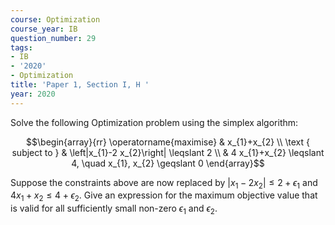 ```yaml
---
course: Optimization
course_year: IB
question_number: 29
tags:
- IB
- '2020'
- Optimization
title: 'Paper 1, Section I, H '
year: 2020
---
```




Solve the following Optimization problem using the simplex algorithm:

$$\begin{array}{rr}
\operatorname{maximise} & x_{1}+x_{2} \\
\text { subject to } & \left|x_{1}-2 x_{2}\right| \leqslant 2 \\
& 4 x_{1}+x_{2} \leqslant 4, \quad x_{1}, x_{2} \geqslant 0
\end{array}$$

Suppose the constraints above are now replaced by $\left|x_{1}-2 x_{2}\right| \leqslant 2+\epsilon_{1}$ and $4 x_{1}+x_{2} \leqslant 4+\epsilon_{2}$. Give an expression for the maximum objective value that is valid for all sufficiently small non-zero $\epsilon_{1}$ and $\epsilon_{2}$.